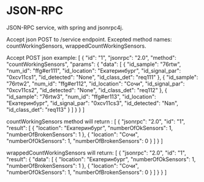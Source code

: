 # JSON-RPC

JSON-RPC service, with spring and jsonrpc4j.

Accept json POST to /service endpoint.
Excepted method names: countWorkingSensors, wrappedCountWorkingSensors.

Accept POST json example:
[
    {
        "id": "1",
        "jsonrpc": "2.0",
        "method": "countWorkingSensors",
        "params": {
            "data": [
                {
                    "id_sample": "76rtw",
                    "num_id": "ffg#er111",
                    "id_location": "Екатеринбург",
                    "id_signal_par": "0xcv11cs1",
                    "id_detected": "None",
                    "id_class_det": "req111"
                },
                {
                    "id_sample": "76rtw2",
                    "num_id": "ffg#er112",
                    "id_location": "Сочи",
                    "id_signal_par": "0xcv11cs2",
                    "id_detected": "None",
                    "id_class_det": "req112"
                },
                {
                    "id_sample": "76rtw3",
                    "num_id": "ffg#er113",
                    "id_location": "Екатеринбург",
                    "id_signal_par": "0xcv11cs3",
                    "id_detected": "Nan",
                    "id_class_det": "req113"
                }
            ]
        }
    }
]

countWorkingSensors method will return : 
[
    {
        "jsonrpc": "2.0",
        "id": "1",
        "result": [
            {
                "location": "Екатеринбург",
                "numberOfOkSensors": 1,
                "numberOfBrokenSensors": 1
            },
            {
                "location": "Сочи",
                "numberOfOkSensors": 1,
                "numberOfBrokenSensors": 0
            }
        ]
    }
]

wrappedCountWorkingSensors will return:
[
    {
        "jsonrpc": "2.0",
        "id": "1",
        "result": {
            "data": [
                {
                    "location": "Екатеринбург",
                    "numberOfOkSensors": 1,
                    "numberOfBrokenSensors": 1
                },
                {
                    "location": "Сочи",
                    "numberOfOkSensors": 1,
                    "numberOfBrokenSensors": 0
                }
            ]
        }
    }
]

